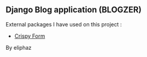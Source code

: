 ## Django Blog application (BLOGZER)

External packages I have used on this project : 
 - [Crispy Form]('https://django-crispy-forms.readthedocs.io/en/latest/install.html')

 By eliphaz